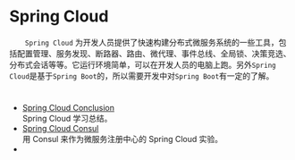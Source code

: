 # Spring Cloud

&emsp;&emsp;`Spring Cloud` 为开发人员提供了快速构建分布式微服务系统的一些工具，包括配置管理、服务发现、断路器、路由、微代理、事件总线、全局锁、决策竞选、分布式会话等等。它运行环境简单，可以在开发人员的电脑上跑。另外`Spring Cloud`是基于`Spring Boot`的，所以需要开发中对`Spring Boot`有一定的了解。

# 

* [Spring Cloud Conclusion](spring-cloud-conclusion.md)<br>
  Spring Cloud 学习总结。
* [Spring Cloud Consul](spring-cloud-consul.md)<br>
  用 Consul 来作为微服务注册中心的 Spring Cloud  实验。
* ​

